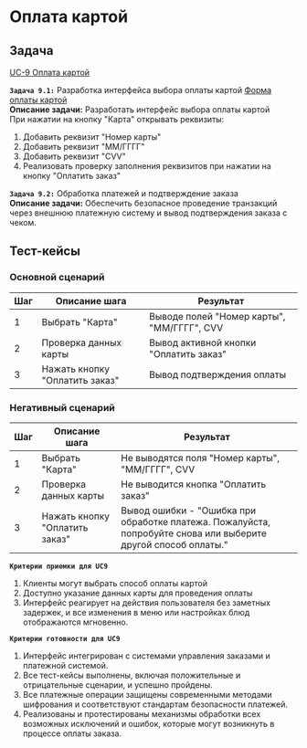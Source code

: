 # Оплата картой

## Задача

[UC-9 Оплата картой](../req.md#uc9)

**`Задача 9.1:`** Разработка интерфейса выбора оплаты картой [Форма оплаты картой](../uix.md#wf9)
<br>
**Описание задачи:** Разработать интерфейс выбора оплаты картой
<br>
При нажатии на кнопку "Карта" открывать реквизиты:

1. Добавить реквизит "Номер карты"
2. Добавить реквизит "ММ/ГГГГ"
3. Добавить реквизит "CVV"
4. Реализовать проверку заполнения реквизитов при нажатии на кнопку "Оплатить заказ"


**`Задача 9.2:`** Обработка платежей и подтверждение заказа 
<br>
**Описание задачи:**  Обеспечить безопасное проведение транзакций через внешнюю платежную систему и вывод подтверждения заказа с чеком.

## Тест-кейсы

###  Основной сценарий

| Шаг | Описание шага                                               | Результат                                       |
|-----|-------------------------------------------------------------|-------------------------------------------------|
| 1   | Выбрать "Карта"                                             | Выводе полей "Номер карты", "ММ/ГГГГ", CVV      |
| 2   | Проверка данных карты                                       | Вывод активной кнопки "Оплатить заказ"          |
| 3   | Нажать кнопку "Оплатить заказ"                              | Вывод подтверждения оплаты                      |

### Негативный сценарий

| Шаг | Описание шага                                               | Результат                                       |
|-----|-------------------------------------------------------------|-------------------------------------------------|
| 1   | Выбрать "Карта"                                             | Не выводятся поля "Номер карты", "ММ/ГГГГ", CVV |
| 2   | Проверка данных карты                                       | Не выводится кнопка "Оплатить заказ"          |
| 3   | Нажать кнопку "Оплатить заказ"                              | Вывод ошибки - "Ошибка при обработке платежа. Пожалуйста, попробуйте снова или выберите другой способ оплаты."    |

**`Критерии приемки для UC9`**

1. Клиенты могут выбрать способ оплаты картой
2. Доступно указание данных карты для проведения оплаты
3. Интерфейс реагирует на действия пользователя без заметных задержек, и все изменения в меню или настройках блюд отображаются мгновенно.

**`Критерии готовности для UC9`**

1. Интерфейс интегрирован с системами управления заказами и платежной системой.
2. Все тест-кейсы выполнены, включая положительные и отрицательные сценарии, и успешно пройдены.
3. Все платежные операции защищены современными методами шифрования и соответствуют стандартам безопасности платежей.
4. Реализованы и протестированы механизмы обработки всех возможных исключений и ошибок, которые могут возникнуть в процессе оплаты заказа.
